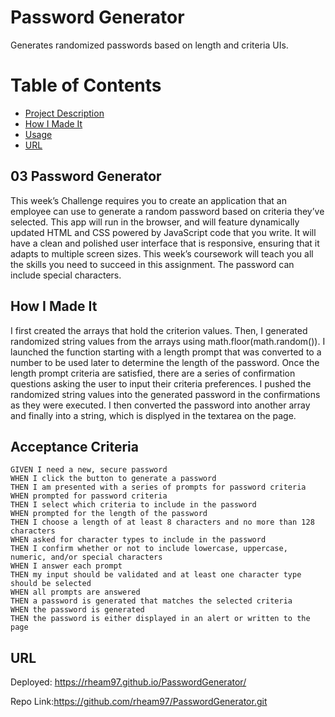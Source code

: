 # Password Generator
Generates randomized passwords based on length and criteria UIs.

# Table of Contents
* [Project Description](#desc)
* [How I Made It](#process)
* [Usage](#usage)
* [URL](#URL)

<a name= "desc"></a>
## 03 Password Generator

This week’s Challenge requires you to create an application that an employee can use to generate a random password based on criteria they’ve selected. This app will run in the browser, and will feature dynamically updated HTML and CSS powered by JavaScript code that you write. It will have a clean and polished user interface that is responsive, ensuring that it adapts to multiple screen sizes. This week’s coursework will teach you all the skills you need to succeed in this assignment.
The password can include special characters.

<a name="process"> </a>
## How I Made It

I first created the arrays that hold the criterion values. Then, I generated randomized string values from the arrays using math.floor(math.random()). I launched the function starting with a length prompt that was converted to a number to be used later to determine the length of the password. Once the length prompt criteria are satisfied, there are a series of confirmation questions asking the user to input their criteria preferences. I pushed the randomized string values into the generated password in the confirmations as they were executed. I then converted the password into another array and finally into a string, which is displyed in the textarea on the page. 


<a name= "usage"></a>
## Acceptance Criteria

```
GIVEN I need a new, secure password
WHEN I click the button to generate a password
THEN I am presented with a series of prompts for password criteria
WHEN prompted for password criteria
THEN I select which criteria to include in the password
WHEN prompted for the length of the password
THEN I choose a length of at least 8 characters and no more than 128 characters
WHEN asked for character types to include in the password
THEN I confirm whether or not to include lowercase, uppercase, numeric, and/or special characters
WHEN I answer each prompt
THEN my input should be validated and at least one character type should be selected
WHEN all prompts are answered
THEN a password is generated that matches the selected criteria
WHEN the password is generated
THEN the password is either displayed in an alert or written to the page

```
<a name= "URL"></a>
## URL

Deployed: https://rheam97.github.io/PasswordGenerator/

Repo Link:https://github.com/rheam97/PasswordGenerator.git

